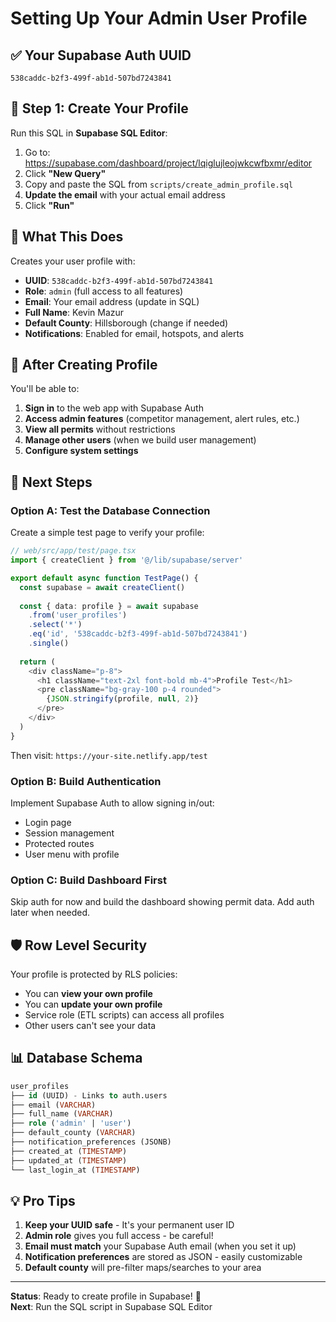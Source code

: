 # Setting Up Your Admin User Profile

## ✅ Your Supabase Auth UUID
```
538caddc-b2f3-499f-ab1d-507bd7243841
```

## 🔧 Step 1: Create Your Profile

Run this SQL in **Supabase SQL Editor**:

1. Go to: https://supabase.com/dashboard/project/lqiglujleojwkcwfbxmr/editor
2. Click **"New Query"**
3. Copy and paste the SQL from `scripts/create_admin_profile.sql`
4. **Update the email** with your actual email address
5. Click **"Run"**

## 📝 What This Does

Creates your user profile with:
- **UUID**: `538caddc-b2f3-499f-ab1d-507bd7243841`
- **Role**: `admin` (full access to all features)
- **Email**: Your email address (update in SQL)
- **Full Name**: Kevin Mazur
- **Default County**: Hillsborough (change if needed)
- **Notifications**: Enabled for email, hotspots, and alerts

## 🎯 After Creating Profile

You'll be able to:
1. **Sign in** to the web app with Supabase Auth
2. **Access admin features** (competitor management, alert rules, etc.)
3. **View all permits** without restrictions
4. **Manage other users** (when we build user management)
5. **Configure system settings**

## 🔑 Next Steps

### Option A: Test the Database Connection

Create a simple test page to verify your profile:

```typescript
// web/src/app/test/page.tsx
import { createClient } from '@/lib/supabase/server'

export default async function TestPage() {
  const supabase = await createClient()
  
  const { data: profile } = await supabase
    .from('user_profiles')
    .select('*')
    .eq('id', '538caddc-b2f3-499f-ab1d-507bd7243841')
    .single()
  
  return (
    <div className="p-8">
      <h1 className="text-2xl font-bold mb-4">Profile Test</h1>
      <pre className="bg-gray-100 p-4 rounded">
        {JSON.stringify(profile, null, 2)}
      </pre>
    </div>
  )
}
```

Then visit: `https://your-site.netlify.app/test`

### Option B: Build Authentication

Implement Supabase Auth to allow signing in/out:
- Login page
- Session management
- Protected routes
- User menu with profile

### Option C: Build Dashboard First

Skip auth for now and build the dashboard showing permit data. Add auth later when needed.

## 🛡️ Row Level Security

Your profile is protected by RLS policies:
- You can **view your own profile**
- You can **update your own profile**
- Service role (ETL scripts) can access all profiles
- Other users can't see your data

## 📊 Database Schema

```sql
user_profiles
├── id (UUID) - Links to auth.users
├── email (VARCHAR)
├── full_name (VARCHAR)
├── role ('admin' | 'user')
├── default_county (VARCHAR)
├── notification_preferences (JSONB)
├── created_at (TIMESTAMP)
├── updated_at (TIMESTAMP)
└── last_login_at (TIMESTAMP)
```

## 💡 Pro Tips

1. **Keep your UUID safe** - It's your permanent user ID
2. **Admin role** gives you full access - be careful!
3. **Email must match** your Supabase Auth email (when you set it up)
4. **Notification preferences** are stored as JSON - easily customizable
5. **Default county** will pre-filter maps/searches to your area

---

**Status**: Ready to create profile in Supabase! 🚀  
**Next**: Run the SQL script in Supabase SQL Editor
